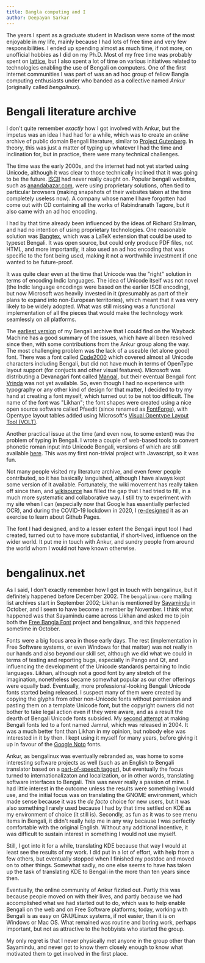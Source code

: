 ```yaml
---
title: Bangla computing and I
author: Deepayan Sarkar
---
```


The years I spent as a graduate student in Madison were some of the
most enjoyable in my life, mainly because I had lots of free time and
very few responsibilities. I ended up spending almost as much time, if
not more, on unofficial hobbies as I did on my Ph.D.  Most of my free
time was probably spent on
[lattice](https://github.com/deepayan/lattice), but I also spent a lot
of time on various initiatives related to technologies enabling the
use of Bengali on computers.  One of the first internet communities I
was part of was an ad hoc group of fellow Bangla computing enthusiasts
under who banded as a collective named _Ankur_ (originally called
_bengalinux_).

# Bengali literature archive

I don't quite remember _exactly_ how I got involved with Ankur, but
the impetus was an idea I had had for a while, which was to create an
_online_ archive of public domain Bengali literature, similar to
[Project Gutenberg](https://www.gutenberg.org/). In theory, this was
just a matter of typing up whatever I had the time and inclination
for, but in practice, there were many technical challenges.

The time was the early 2000s, and the internet had not yet started
using Unicode, although it was clear to those technically inclined
that it was going to be the
future. [ISCII](https://en.wikipedia.org/wiki/Indian_Script_Code_for_Information_Interchange)
had never really caught on. Popular bengali websites, such as
[anandabazar.com](http://web.archive.org/web/20010118221900/https://www.anandabazar.com/),
were using proprietary solutions, often tied to particular browsers
(making snapshots of their websites taken at the time completely
useless now). A company whose name I have forgotten had come out with
CD containing all the works of Rabindranath Tagore, but it also came
with an ad hoc encoding.

I had by that time already been influenced by the ideas of Richard
Stallman, and had no intention of using proprietary technologies. One
reasonable solution was
[Bangtex](http://www.saha.ac.in/theory/palashbaran.pal/bangtex/bangtex.html),
which was a LaTeX extension that could be used to typeset Bengali. It
was open source, but could only produce PDF files, not HTML, and more
importantly, it also used an ad hoc encoding that was specific to the
font being used, making it not a worthwhile investment if one wanted
to be future-proof.

It was quite clear even at the time that Unicode was the "right"
solution in terms of encoding Indic languages. The idea of Unicode
itself was not novel (the Indic language encodings were based on the
earlier ISCII encoding), but now Microsoft was heavily invested in it
(presumably as part of their plans to expand into non-European
territories), which meant that it was very likely to be widely
adopted. What was still missing was a functional implementation of all
the pieces that would make the technology work seamlessly on all
platforms.

The [earliest
version](http://web.archive.org/web/20021208180443/http://www.stat.wisc.edu/~deepayan/Bengali/WebPage/bengali.html)
of my Bengali archive that I could find on the Wayback Machine has a
good summary of the issues, which have all been resolved since then,
with some contributions from the Ankur group along the way. The most
challenging problem was the lack of a useable (let alone good) font.
There was a font called
[Code2000](https://en.wikipedia.org/wiki/Code2000) which covered
almost all Unicode characters including Bengali, but did not have much
in terms of OpenType layout support (for conjucts and other visual
features). Microsoft was distributing a Devanagari font called
[Mangal](https://docs.microsoft.com/en-us/typography/font-list/mangal),
but their eventual Bengali font
[Vrinda](https://docs.microsoft.com/en-us/typography/font-list/vrinda)
was not yet available. So, even though I had no experience with
typography or any other kind of design for that matter, I decided to
try my hand at creating a font myself, which turned out to be not too
difficult. The name of the font was "Likhan"; the font shapes were
created using a nice open source software called Pfaedit (since
renamed as [FontForge](https://fontforge.org/)), with Opentype layout
tables added using Microsoft's [Visual Opentype Layout Tool
(VOLT)](https://docs.microsoft.com/en-us/typography/tools/volt/).

Another practical issue at the time (and even now, to some extent) was
the problem of typing in Bengali. I wrote a couple of web-based tools
to convert phonetic roman input into Unicode Bengali, versions of
which are still available
[here](https://www.isid.ac.in/~deepayan/bninput/). This was my first
non-trivial project with Javascript, so it was fun.

Not many people visited my literature archive, and even fewer people
contributed, so it has basically languished, although I have always
kept some version of it available. Fortunately, the wiki movement has
really taken off since then, and
[wikisource](http://bn.wikisource.org/) has filled the gap that I had
tried to fill, in a much more systematic and collaborative way. I
still try to experiment with my site when I can (especially now that
Google has essentially perfected OCR), and during the COVID-19
lockdown in 2020, I [re-designed](https://majantali.github.io) it as
an exercise to learn about Github Pages.

The font I had designed, and to a lesser extent the Bengali input tool
I had created, turned out to have more substantial, if short-lived,
influence on the wider world. It put me in touch with Ankur, and
sundry people from around the world whom I would not have known
otherwise.


# bengalinux.net

As I said, I don't exactly remember how I got in touch with
bengalinux, but it definitely happened before December 2002. The
`bengalinux-core` mailing list archives start in September 2002;
Likhan is mentioned by [Sayamindu](https://unmad.in/) in October, and
I seem to have become a member by November. I think what happened was
that Sayamindu came across Likhan and asked me to join both the [Free
Bangla Font](http://www.nongnu.org/freebangfont/) project and
bengalinux, and this happened sometime in October.

Fonts were a big focus area in those early days. The rest
(implementation in Free Software systems, or even Windows for that
matter) was not really in our hands and also beyond our skill set,
although we did what we could in terms of testing and reporting bugs,
especially in Pango and Qt, and influencing the development of the
Unicode standards pertaining to Indic languages. Likhan, although not
a good font by any stretch of the imagination, nonetheless became
somewhat popular as our other offerings were equally bad. Eventually,
more professional-looking Bengali Unicode fonts started being
released. I suspect many of them were created by copying the glyphs
from other non-Unicode fonts without permission and pasting them on a
template Unicode font, but the copyright owners did not bother to take
legal action even if they were aware, and as a result the dearth of
Bengali Unicode fonts subsided. My [second
attempt](https://sourceforge.net/p/majantali/code/HEAD/tree/trunk/) at
making Bengali fonts led to a font named Jamrul, which was released
in 2004. It was a much better font than Likhan in my opinion, but
nobody else was interested in it by then. I kept using it myself for
many years, before giving it up in favour of the [Google
Noto](https://www.google.com/get/noto/) fonts.

Ankur, as bengalinux was eventually rebranded as, was home to some
interesting software projects as well (such as an English to Bengali
translator based on a [part-of-speech
tagger](https://en.wikipedia.org/wiki/Part-of-speech_tagging)), but
eventually the focus turned to internationalizaton and localization,
or in other words, translating software interfaces to Bengali. This
was never really a passion of mine. I had little interest in the
outcome unless the results were something I would use, and the initial
focus was on translating the GNOME environment, which made sense
because it was the _de facto_ choice for new users, but it was also
something I rarely used because I had by that time settled on KDE as
my environment of choice (it still is). Secondly, as fun as it was to
see menu items in Bengali, it didn't really help me in any way because
I was perfectly comfortable with the original English.  Without any
additional incentive, it was difficult to sustain interest in
something I would not use myself.

Still, I got into it for a while, translating KDE because that way I
would at least see the results of my work. I did put in a lot of
effort, with help from a few others, but eventually stopped when I
finished my postdoc and moved on to other things. Somewhat sadly, no
one else seems to have has taken up the task of translating KDE to
Bengali in the more than ten years since then.

Eventually, the online community of Ankur fizzled out. Partly this was
because people moved on with their lives, and partly because we had
accomplished what we had started out to do, which was to help enable
Bengali on the web and on Free Software platforms; today, working with
Bengali is as easy on GNU/Linux systems, if not easier, than it is on
Windows or Mac OS. What remained was routine and boring work, perhaps
important, but not as attractive to the hobbyists who started the
group.

My only regret is that I never physically met anyone in the group
other than Sayamindu, and never got to know them closely enough to
know what motivated them to get involved in the first place.





